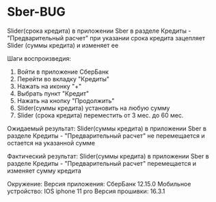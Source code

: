 # Sber-BUG
Slider(срока кредита) в приложении Sber в разделе Кредиты - "Предварительный расчет" при указании срока кредита зацепляет Slider (суммы кредита) и изменяет ее

Шаги воспроизведия:

1. Войти в приложение СберБанк
2. Перейти во вкладку "Кредиты"
3. Нажать на иконку "+"
4. Выбрать пункт "Кредит"
5. Нажать на кнопку "Продолжить"
6. Slider(суммы кредита) установить на любую сумму 
7. Slider (срока кредита) переместить от 3 мес. до 60 мес.

Ожидаемый результат: Slider(суммы кредита) в приложении Sber в разделе Кредиты - "Предварительный расчет" не перемещается и остается на указанной сумме 

Фактический результат: Slider(суммы кредита) в приложении Sber в разделе Кредиты - "Предварительный расчет" перемещается и изменяет сумму кредита 

Окружение: 
Версия приложения: СберБанк 12.15.0
Мобильное устройство: IOS iphone 11 pro 
Версия прошивки: 16.3.1

